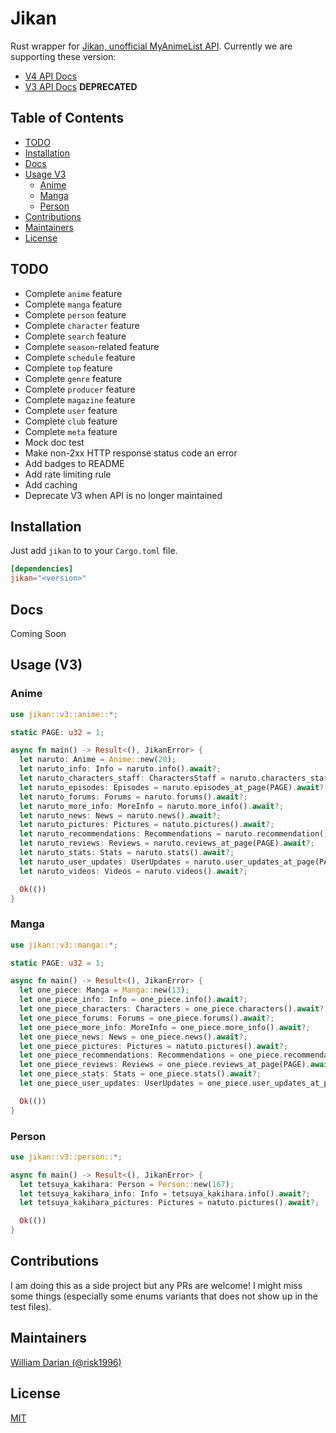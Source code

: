 # Jikan

Rust wrapper for [Jikan, unofficial MyAnimeList API](https://jikan.moe).
Currently we are supporting these version:

- [V4 API Docs](https://docs.api.jikan.moe)
- [V3 API Docs](https://jikan.docs.apiary.io) **DEPRECATED**

## Table of Contents

- [TODO](#todo)
- [Installation](#installation)
- [Docs](#docs)
- [Usage V3](#usage-v3)
  - [Anime](#anime)
  - [Manga](#manga)
  - [Person](#person)
- [Contributions](#contributions)
- [Maintainers](#maintainers)
- [License](#license)

## TODO

- Complete `anime` feature
- Complete `manga` feature
- Complete `person` feature
- Complete `character` feature
- Complete `search` feature
- Complete `season`-related feature
- Complete `schedule` feature
- Complete `top` feature
- Complete `genre` feature
- Complete `producer` feature
- Complete `magazine` feature
- Complete `user` feature
- Complete `club` feature
- Complete `meta` feature
- Mock doc test
- Make non-2xx HTTP response status code an error
- Add badges to README
- Add rate limiting rule
- Add caching
- Deprecate V3 when API is no longer maintained

## Installation

Just add `jikan` to to your `Cargo.toml` file.

```toml
[dependencies]
jikan="<version>"
```

## Docs

Coming Soon

## Usage (V3)

### Anime

```rust
use jikan::v3::anime::*;

static PAGE: u32 = 1;

async fn main() -> Result<(), JikanError> {
  let naruto: Anime = Anime::new(20);
  let naruto_info: Info = naruto.info().await?;
  let naruto_characters_staff: CharactersStaff = naruto.characters_staff().await?;
  let naruto_episodes: Episodes = naruto.episodes_at_page(PAGE).await?;
  let naruto_forums: Forums = naruto.forums().await?;
  let naruto_more_info: MoreInfo = naruto.more_info().await?;
  let naruto_news: News = naruto.news().await?;
  let naruto_pictures: Pictures = natuto.pictures().await?;
  let naruto_recommendations: Recommendations = naruto.recommendation().await?;
  let naruto_reviews: Reviews = naruto.reviews_at_page(PAGE).await?;
  let naruto_stats: Stats = naruto.stats().await?;
  let naruto_user_updates: UserUpdates = naruto.user_updates_at_page(PAGE).await?;
  let naruto_videos: Videos = naruto.videos().await?;

  Ok(())
}
```

### Manga

```rust
use jikan::v3::manga::*;

static PAGE: u32 = 1;

async fn main() -> Result<(), JikanError> {
  let one_piece: Manga = Manga::new(13);
  let one_piece_info: Info = one_piece.info().await?;
  let one_piece_characters: Characters = one_piece.characters().await?;
  let one_piece_forums: Forums = one_piece.forums().await?;
  let one_piece_more_info: MoreInfo = one_piece.more_info().await?;
  let one_piece_news: News = one_piece.news().await?;
  let one_piece_pictures: Pictures = natuto.pictures().await?;
  let one_piece_recommendations: Recommendations = one_piece.recommendation().await?;
  let one_piece_reviews: Reviews = one_piece.reviews_at_page(PAGE).await?;
  let one_piece_stats: Stats = one_piece.stats().await?;
  let one_piece_user_updates: UserUpdates = one_piece.user_updates_at_page(PAGE).await?;

  Ok(())
}
```

### Person

```rust
use jikan::v3::person::*;

async fn main() -> Result<(), JikanError> {
  let tetsuya_kakihara: Person = Person::new(167);
  let tetsuya_kakihara_info: Info = tetsuya_kakihara.info().await?;
  let tetsuya_kakihara_pictures: Pictures = natuto.pictures().await?;

  Ok(())
}
```

## Contributions

I am doing this as a side project but any PRs are welcome!
I might miss some things (especially some enums variants that does not show up in the test files).

## Maintainers

[William Darian (@risk1996)](https://github.com/risk1996)

## License

[MIT](https://github.com/risk1996/jikan/blob/master/LICENSE)
